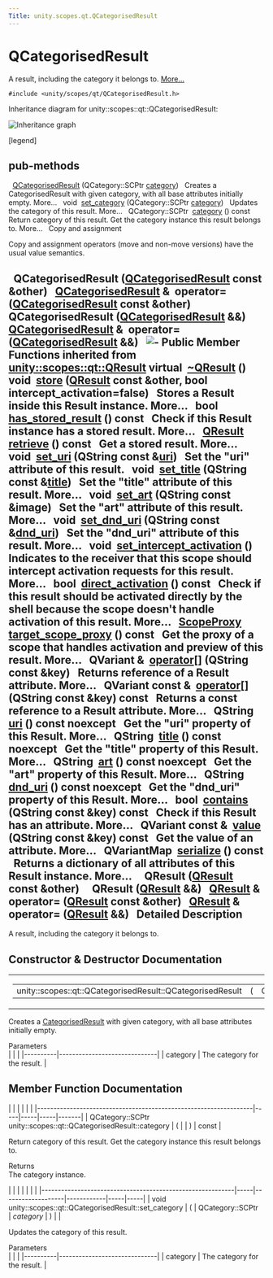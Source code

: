 ```yaml
---
Title: unity.scopes.qt.QCategorisedResult
---
```

        
QCategorisedResult
==================

A result, including the category it belongs to. [More...](#details)

`#include <unity/scopes/qt/QCategorisedResult.h>`

Inheritance diagram for unity::scopes::qt::QCategorisedResult:

![Inheritance graph](https://developer.ubuntu.com/static/devportal_uploaded/fd94a20b-7c01-4957-be94-f26a12b38ba9-api/scopes/cpp/sdk-15.04.1/unity.scopes.qt.QCategorisedResult/classunity_1_1scopes_1_1qt_1_1_q_categorised_result__inherit__graph.png)

<span class="legend">\[legend\]</span>

pub-methods
------------------------------------------------------

 
<a href="#aaa0d31b18c65dff255c13ff014d11b7d">QCategorisedResult</a> (QCategory::SCPtr <a href="#a8516116413e83bdedb978c71f803f118">category</a>)
 
Creates a CategorisedResult with given category, with all base attributes initially empty. More...
 
void 
<a href="#ab24057bbd0ee446a40cb0b9d38ef696d">set_category</a> (QCategory::SCPtr <a href="#a8516116413e83bdedb978c71f803f118">category</a>)
 
Updates the category of this result. More...
 
QCategory::SCPtr 
<a href="#a8516116413e83bdedb978c71f803f118">category</a> () const
 
Return category of this result. Get the category instance this result belongs to. More...
 
Copy and assignment

Copy and assignment operators (move and non-move versions) have the usual value semantics.

 
**QCategorisedResult** (<a href="index.html">QCategorisedResult</a> const &other)
 
<a href="index.html">QCategorisedResult</a> & 
**operator=** (<a href="index.html">QCategorisedResult</a> const &other)
 
 
**QCategorisedResult** (<a href="index.html">QCategorisedResult</a> &&)
 
<a href="index.html">QCategorisedResult</a> & 
**operator=** (<a href="index.html">QCategorisedResult</a> &&)
 
![-](https://developer.ubuntu.com/static/devportal_uploaded/a62bcc6a-4b5d-450a-a708-696d91218899-api/scopes/cpp/sdk-15.04.1/unity.scopes.qt.QCategorisedResult/closed.png) Public Member Functions inherited from <a href="unity.scopes.qt.QResult.md">unity::scopes::qt::QResult</a>
virtual 
<a href="unity.scopes.qt.QResult.md#ad1bc050f67237c601821cc5836c76b94">~QResult</a> ()
 
void 
<a href="unity.scopes.qt.QResult.md#a56592ac2bbf7a752f9aa99ea26226cee">store</a> (<a href="unity.scopes.qt.QResult.md">QResult</a> const &other, bool intercept\_activation=false)
 
Stores a Result inside this Result instance. More...
 
bool 
<a href="unity.scopes.qt.QResult.md#affcb80d29930b57d8dc6aa268820d451">has_stored_result</a> () const
 
Check if this Result instance has a stored result. More...
 
<a href="unity.scopes.qt.QResult.md">QResult</a> 
<a href="unity.scopes.qt.QResult.md#a3827c6b06d202ca6079f08b666f2c0ea">retrieve</a> () const
 
Get a stored result. More...
 
void 
<a href="unity.scopes.qt.QResult.md#a1aa2ae9082f1e6507d18dc650f4d6d9d">set_uri</a> (QString const &<a href="unity.scopes.qt.QResult.md#a253c1f08aae4338a3f89e192538e99f8">uri</a>)
 
Set the "uri" attribute of this result.
 
void 
<a href="unity.scopes.qt.QResult.md#a1f3defe1265de15c763a591b0da87cf0">set_title</a> (QString const &<a href="unity.scopes.qt.QResult.md#aafcb8c20516636cadb4be0e285ab20f6">title</a>)
 
Set the "title" attribute of this result. More...
 
void 
<a href="unity.scopes.qt.QResult.md#a1f4f912a02b84f077bc85879a72a90be">set_art</a> (QString const &image)
 
Set the "art" attribute of this result. More...
 
void 
<a href="unity.scopes.qt.QResult.md#aa091842db377921d6b0dd388f823a245">set_dnd_uri</a> (QString const &<a href="unity.scopes.qt.QResult.md#a3da993e25ee4a714fc5feedb29892d05">dnd_uri</a>)
 
Set the "dnd\_uri" attribute of this result. More...
 
void 
<a href="unity.scopes.qt.QResult.md#a92fcf6ff2271c442c5190dab63ec4042">set_intercept_activation</a> ()
 
Indicates to the receiver that this scope should intercept activation requests for this result. More...
 
bool 
<a href="unity.scopes.qt.QResult.md#aa905c2b7854efd8d8031cb80044ccb9f">direct_activation</a> () const
 
Check if this result should be activated directly by the shell because the scope doesn't handle activation of this result. More...
 
<a href="unity.scopes.md#a94db15da410f8419e4da711db842aaae">ScopeProxy</a> 
<a href="unity.scopes.qt.QResult.md#a273100ac7b782044294250f939e3dba0">target_scope_proxy</a> () const
 
Get the proxy of a scope that handles activation and preview of this result. More...
 
QVariant & 
<a href="unity.scopes.qt.QResult.md#a3b939c0d073ad78286e3cb8b8525ba2a">operator[]</a> (QString const &key)
 
Returns reference of a Result attribute. More...
 
QVariant const & 
<a href="unity.scopes.qt.QResult.md#a205f7595cf44c96b610cc7813b126db2">operator[]</a> (QString const &key) const
 
Returns a const reference to a Result attribute. More...
 
QString 
<a href="unity.scopes.qt.QResult.md#a253c1f08aae4338a3f89e192538e99f8">uri</a> () const noexcept
 
Get the "uri" property of this Result. More...
 
QString 
<a href="unity.scopes.qt.QResult.md#aafcb8c20516636cadb4be0e285ab20f6">title</a> () const noexcept
 
Get the "title" property of this Result. More...
 
QString 
<a href="unity.scopes.qt.QResult.md#ada4ef189c8a95ceb96bcf777dc312b24">art</a> () const noexcept
 
Get the "art" property of this Result. More...
 
QString 
<a href="unity.scopes.qt.QResult.md#a3da993e25ee4a714fc5feedb29892d05">dnd_uri</a> () const noexcept
 
Get the "dnd\_uri" property of this Result. More...
 
bool 
<a href="unity.scopes.qt.QResult.md#adde088969220153fde8dca7a4c4d117a">contains</a> (QString const &key) const
 
Check if this Result has an attribute. More...
 
QVariant const & 
<a href="unity.scopes.qt.QResult.md#a7ed3240ad58f23d88e9de63e15062598">value</a> (QString const &key) const
 
Get the value of an attribute. More...
 
QVariantMap 
<a href="unity.scopes.qt.QResult.md#a9188d2a2e431c71d85b142539f654e44">serialize</a> () const
 
Returns a dictionary of all attributes of this Result instance. More...
 
 
**QResult** (<a href="unity.scopes.qt.QResult.md">QResult</a> const &other)
 
 
**QResult** (<a href="unity.scopes.qt.QResult.md">QResult</a> &&)
 
<a href="unity.scopes.qt.QResult.md">QResult</a> & 
**operator=** (<a href="unity.scopes.qt.QResult.md">QResult</a> const &other)
 
<a href="unity.scopes.qt.QResult.md">QResult</a> & 
**operator=** (<a href="unity.scopes.qt.QResult.md">QResult</a> &&)
 
<span id="details"></span>
Detailed Description
--------------------

A result, including the category it belongs to.

Constructor & Destructor Documentation
--------------------------------------

<span id="aaa0d31b18c65dff255c13ff014d11b7d" class="anchor"></span>
<table>
<colgroup>
<col width="50%" />
<col width="50%" />
</colgroup>
<tbody>
<tr class="odd">
<td><table>
<tbody>
<tr class="odd">
<td>unity::scopes::qt::QCategorisedResult::QCategorisedResult</td>
<td>(</td>
<td>QCategory::SCPtr </td>
<td><em>category</em></td>
<td>)</td>
<td></td>
</tr>
</tbody>
</table></td>
<td><span class="mlabels"><span class="mlabel">explicit</span></span></td>
</tr>
</tbody>
</table>

Creates a <a href="unity.scopes.CategorisedResult.md" title="A result, including the category it belongs to. ">CategorisedResult</a> with given category, with all base attributes initially empty.

Parameters  
|          |                              |
|----------|------------------------------|
| category | The category for the result. |

Member Function Documentation
-----------------------------

<span id="a8516116413e83bdedb978c71f803f118" class="anchor"></span>
|                                                                  |     |     |     |       |
|------------------------------------------------------------------|-----|-----|-----|-------|
| QCategory::SCPtr unity::scopes::qt::QCategorisedResult::category | (   |     | )   | const |

Return category of this result. Get the category instance this result belongs to.

Returns  
The category instance.

<span id="ab24057bbd0ee446a40cb0b9d38ef696d" class="anchor"></span>
|                                                           |     |                   |            |     |     |
|-----------------------------------------------------------|-----|-------------------|------------|-----|-----|
| void unity::scopes::qt::QCategorisedResult::set\_category | (   | QCategory::SCPtr  | *category* | )   |     |

Updates the category of this result.

Parameters  
|          |                              |
|----------|------------------------------|
| category | The category for the result. |


